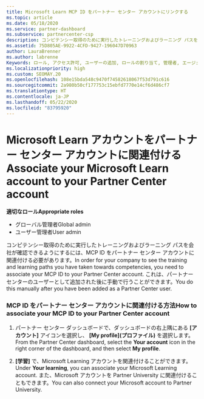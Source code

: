 ```yaml
---
title: Microsoft Learn MCP ID をパートナー センター アカウントにリンクする
ms.topic: article
ms.date: 05/18/2020
ms.service: partner-dashboard
ms.subservice: partnercenter-csp
description: コンピテンシー取得のために実行したトレーニングおよびラーニング パスを会社が確認できるように、MCP ID をパートナー センター アカウントに関連付ける方法について説明します。
ms.assetid: 75D805AE-9922-4CFD-9427-196047D70963
author: LauraBrenner
ms.author: labrenne
Keywords: ロール, アクセス許可, ユーザーの追加, ロールの割り当て, 管理者, エージェント, MCP ID, Microsoft Learn
ms.localizationpriority: high
ms.custom: SEOMAY.20
ms.openlocfilehash: 108e15bda548c9470f74582618067f53d791c616
ms.sourcegitcommit: 2a980b50cf177753c15ebfd7770e14cf6d486cf7
ms.translationtype: HT
ms.contentlocale: ja-JP
ms.lasthandoff: 05/22/2020
ms.locfileid: "83795920"
---
```

# <a name="associate-your-microsoft-learn-account-to-your-partner-center-account"></a><span data-ttu-id="f127a-104">Microsoft Learn アカウントをパートナー センター アカウントに関連付ける</span><span class="sxs-lookup"><span data-stu-id="f127a-104">Associate your Microsoft Learn account to your Partner Center account</span></span>

<span data-ttu-id="f127a-105">**適切なロール**</span><span class="sxs-lookup"><span data-stu-id="f127a-105">**Appropriate roles**</span></span>

- <span data-ttu-id="f127a-106">グローバル管理者</span><span class="sxs-lookup"><span data-stu-id="f127a-106">Global admin</span></span>
- <span data-ttu-id="f127a-107">ユーザー管理者</span><span class="sxs-lookup"><span data-stu-id="f127a-107">User admin</span></span>

<span data-ttu-id="f127a-108">コンピテンシー取得のために実行したトレーニングおよびラーニング パスを会社が確認できるようにするには、MCP ID をパートナー センター アカウントに関連付ける必要があります。</span><span class="sxs-lookup"><span data-stu-id="f127a-108">In order for your company to see the training and learning paths you have taken towards competencies, you need to associate your MCP ID to your Partner Center account.</span></span> <span data-ttu-id="f127a-109">これは、パートナー センターのユーザーとして追加された後に手動で行うことができます。</span><span class="sxs-lookup"><span data-stu-id="f127a-109">You do this manually after you have been added as a Partner Center user.</span></span>

### <a name="how-to-associate-your-mcp-id-to-your-partner-center-account"></a><span data-ttu-id="f127a-110">MCP ID をパートナー センター アカウントに関連付ける方法</span><span class="sxs-lookup"><span data-stu-id="f127a-110">How to associate your MCP ID to your Partner Center account</span></span>

1. <span data-ttu-id="f127a-111">パートナー センター ダッシュボードで、ダッシュボードの右上隅にある **[アカウント]** アイコンを選択し、 **[My profile]\(プロファイル\)** を選択します。</span><span class="sxs-lookup"><span data-stu-id="f127a-111">From the Partner Center dashboard, select the **Your account** icon in the right corner of the dashboard, and then select **My profile**.</span></span>

2. <span data-ttu-id="f127a-112">**[学習]** で、Microsoft Learning アカウントを関連付けることができます。</span><span class="sxs-lookup"><span data-stu-id="f127a-112">Under **Your learning**, you can associate your Microsoft Learning account.</span></span> <span data-ttu-id="f127a-113">また、Microsoft アカウントを Partner University に関連付けることもできます。</span><span class="sxs-lookup"><span data-stu-id="f127a-113">You can also connect your Microsoft account to Partner University.</span></span>
